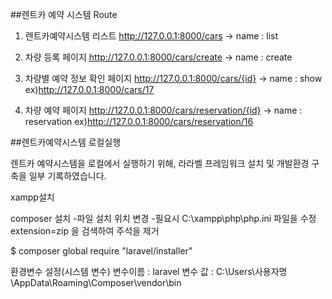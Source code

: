 ##렌트카 예약 시스템 Route

1. 렌트카예약시스템 리스트 
    http://127.0.0.1:8000/cars  -> name : list

2. 차량 등록 페이지
    http://127.0.0.1:8000/cars/create  -> name : create

3. 차량별 예약 정보 확인 페이지
    http://127.0.0.1:8000/cars/{id}  -> name : show
    ex)http://127.0.0.1:8000/cars/17

4. 차량 예약 페이지
http://127.0.0.1:8000/cars/reservation/{id}  -> name : reservation
ex)http://127.0.0.1:8000/cars/reservation/16 


##렌트카예약시스템 로컬실행

렌트카 예약시스템을 로컬에서 실행하기 위해, 라라벨 프레임워크 설치 및 개발환경 구축을 일부 기록하였습니다.

xampp설치

composer 설치 
-파일 설치 위치 변경
-필요시 C:\xampp\php\php.ini 파일을 수정
extension=zip 을 검색하여 주석을 제거

$ composer global require "laravel/installer"

환경변수 설정(시스템 변수)
변수이름 : laravel
변수 값 : C:\Users\사용자명\AppData\Roaming\Composer\vendor\bin
